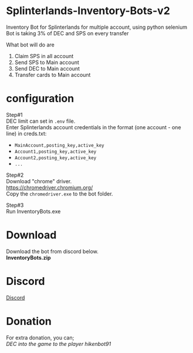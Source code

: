 # Splinterlands-Inventory-Bots-v2
Inventory Bot for Splinterlands for multiple account, using python selenium <br>
Bot is taking 3% of DEC and SPS on every transfer <br>

What bot will do are
  1. Claim SPS in all account
  2. Send SPS to Main account
  3. Send DEC to Main account
  4. Transfer cards to Main account

# configuration
Step#1<br>
DEC limit can set in ``.env`` file. <br>
Enter Splinterlands account credentials in the format (one account - one line) in creds.txt: <br>
<ul>
  <li><code>MainAccount,posting_key,active_key</code></li>
  <li><code>Account1,posting_key,active_key</code></li>
  <li><code>Account2,posting_key,active_key</code></li>
   <li><code>...</code></li>
</ul>

Step#2<br>
Download "chrome" driver. <br>
https://chromedriver.chromium.org/ <br>
Copy the <code>chromedriver.exe</code> to the bot folder.

Step#3 <br>
Run InventoryBots.exe

# Download
Download the bot from discord below. <br>
<b>InventoryBots.zip</b>

# Discord
<a href="https://discord.gg/53GF7P6BUN">Discord</a>

# Donation
For extra donation, you can; <br>
*DEC into the game to the player hikenbot91*
